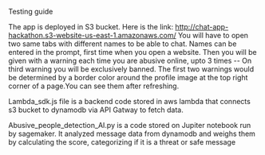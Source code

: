 Testing guide

The app is deployed in S3 bucket. Here is the link: http://chat-app-hackathon.s3-website-us-east-1.amazonaws.com/
You will have to open two same tabs with different names to be able to chat. Names can be entered in the prompt, first time when you open a website.
Then you will be given with a warning each time you are abusive online, upto 3 times -- On third warning you will be exclusively banned.
The first two warnings would be determined by a border color around the profile image at the top right corner of a page.You can see them after refreshing.


Lambda_sdk.js file is a backend code stored in aws lambda that connects s3 bucket to dynamodb via API Gatway to fetch data.

Abusive_people_detection_AI.py is a code stored on Jupiter notebook run by sagemaker. It analyzed message data from dynamodb and weighs them by calculating the score, categorizing if it is a threat or safe message
